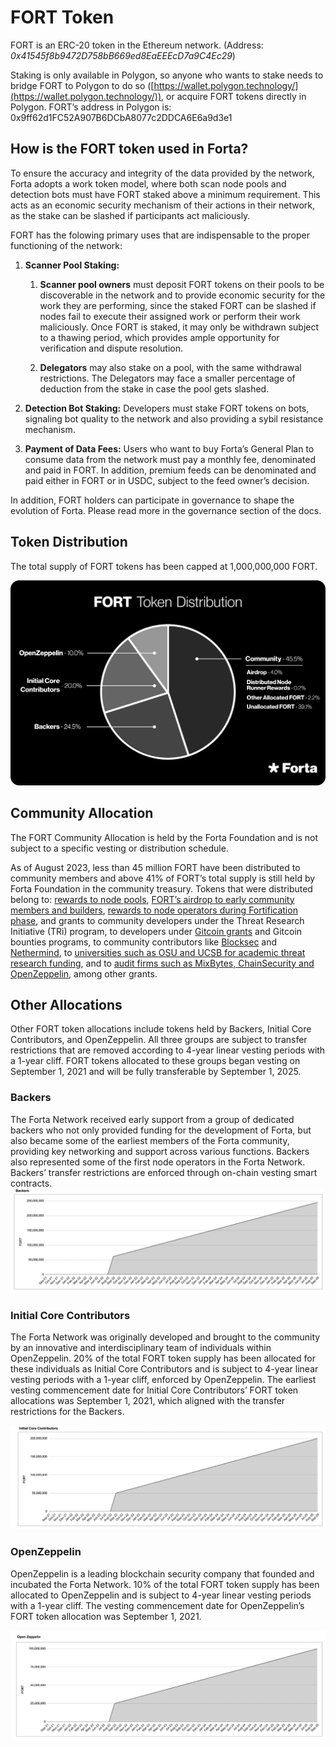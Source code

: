 # FORT Token

FORT is an ERC-20 token in the Ethereum network. (Address: *0x41545f8b9472D758bB669ed8EaEEEcD7a9C4Ec29*)

Staking is only available in Polygon, so anyone who wants to stake needs to bridge FORT to Polygon to do so ([https://wallet.polygon.technology/](https://wallet.polygon.technology/)), or acquire FORT tokens directly in Polygon. FORT’s address in Polygon is: 0x9ff62d1FC52A907B6DCbA8077c2DDCA6E6a9d3e1 

## How is the FORT token used in Forta?

To ensure the accuracy and integrity of the data provided by the network, Forta adopts a work token model, where both scan node pools and detection bots must have FORT staked above a minimum requirement. This acts as an economic security mechanism of their actions in their network, as the stake can be slashed if participants act maliciously.

FORT has the folowing primary uses that are indispensable to the proper functioning of the network:

1. **Scanner Pool Staking:**
    1. **Scanner pool owners** must deposit FORT tokens on their pools to be discoverable in the network and to provide economic security for the work they are performing, since the staked FORT can be slashed if nodes fail to execute their assigned work or perform their work maliciously. Once FORT is staked, it may only be withdrawn subject to a thawing period, which provides ample opportunity for verification and dispute resolution.

    2. **Delegators** may also stake on a pool, with the same withdrawal restrictions. The Delegators may face a smaller percentage of deduction from the stake in case the pool gets slashed.


  
2. **Detection Bot Staking:** Developers must stake FORT tokens on bots, signaling bot quality to the network and also providing a sybil resistance mechanism.

 3. **Payment of Data Fees:** Users who want to buy Forta’s General Plan to consume data from the network must pay a monthly fee, denominated and paid in FORT. In addition, premium feeds can be denominated and paid either in FORT or in USDC, subject to the feed owner’s decision.

In addition, FORT holders can participate in governance to shape the evolution of Forta. Please read more in the governance section of the docs.


## Token Distribution

The total supply of FORT tokens has been capped at 1,000,000,000 FORT.

![FORT Token Distribution](token-distribution.png)


## Community Allocation

The FORT Community Allocation is held by the Forta Foundation and is not subject to a specific vesting or distribution schedule.

As of August 2023, less than 45 million FORT have been distributed to community members and above 41% of FORT’s total supply is still held by Forta Foundation in the community treasury. Tokens that were distributed belong to: [rewards to node pools](https://forta.notion.site/Rewards-from-previous-weeks-38b0a37299d841f8946f2f1fbcbdeeb4), [FORT’s airdrop to early community members and builders](https://forta.org/blog/fort-airdrop/), [rewards to node operators during Fortification phase](https://forta.org/blog/1000-nodes/), and grants to community developers under the Threat Research Initiative (TRi) program, to developers under [Gitcoin grants](https://forta.org/blog/100000-fort-pledged-to-gitcoin-grants/) and Gitcoin bounties programs, to community contributors like [Blocksec](https://forta.org/blog/blocksec-and-forta-work-to-secure-web3-beyond-audits/) and [Nethermind](https://forta.org/blog/nethermind-wants-to-see-the-heartbeat-of-ethereum-security-on-forta/), to [universities such as OSU and UCSB for academic threat research funding](https://forta.org/blog/investing-in-applied-academic-threat-research/), and to [audit firms such as MixBytes, ChainSecurity and OpenZeppelin](https://forta.org/blog/top-audit-firms-highlight-real-time-monitoring/), among other grants.


## Other Allocations

Other FORT token allocations include tokens held by Backers, Initial Core Contributors, and OpenZeppelin. All three groups are subject to transfer restrictions that are removed according to 4-year linear vesting periods with a 1-year cliff. FORT tokens allocated to these groups began vesting on September 1, 2021 and will be fully transferable by September 1, 2025.


### Backers

The Forta Network received early support from a group of dedicated backers who not only provided funding for the development of Forta, but also became some of the earliest members of the Forta community, providing key networking and support across various functions. Backers also represented some of the first node operators in the Forta Network. Backers’ transfer restrictions are enforced through on-chain vesting smart contracts.
![Backers Allocation](backers-allocation.png)


### Initial Core Contributors

The Forta Network was originally developed and brought to the community by an innovative and interdisciplinary team of individuals within OpenZeppelin. 20% of the total FORT token supply has been allocated for these individuals as Initial Core Contributors and is subject to 4-year linear vesting periods with a 1-year cliff, enforced by OpenZeppelin. The earliest vesting commencement date for Initial Core Contributors’ FORT token allocations was September 1, 2021, which aligned with the transfer restrictions for the Backers.

![Initial Core Contributors Allocation](initial-core-contributors-alloc.png)


### OpenZeppelin

OpenZeppelin is a leading blockchain security company that founded and incubated the Forta Network. 10% of the total FORT token supply has been allocated to OpenZeppelin and is subject to 4-year linear vesting periods with a 1-year cliff. The vesting commencement date for OpenZeppelin’s FORT token allocation was September 1, 2021.


![OpenZeppelin Allocation](open-zeppelin-allocation.png)